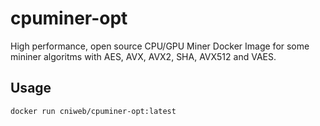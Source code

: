 # cpuminer-opt

High performance, open source CPU/GPU Miner Docker Image for some mininer algoritms with AES, AVX, AVX2, SHA, AVX512 and VAES.

## Usage

```bash
docker run cniweb/cpuminer-opt:latest
```
